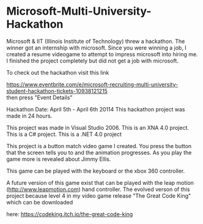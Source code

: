# Microsoft-Multi-University-Hackathon
Microsoft &amp; IIT (Illinois Institute of Technology) threw a hackathon. The winner got an internship with microsoft.
Since you were winning a job, I created a resume videogame to attempt to impress microsoft into hiring me. I finished the 
project completely but did not get a job with microsoft.

To check out the hackathon visit this link

https://www.eventbrite.com/e/microsoft-recruiting-multi-university-student-hackathon-tickets-10938121215  
then press "Event Details"

Hackathon Date: April 5th - April 6th 20114
This hackathon project was made in 24 hours.

This project was made in Visual Studio 2006.
This is an XNA 4.0 project.
This is a C# project.
This is a .NET 4.0 project

This project is a button match video game I created. You press the button that the screen tells you to and the animation progresses.
As you play the game more is revealed about Jimmy Ellis. 

This game can be played with the keyboard or the xbox 360 controller. 

A future version of this game exist that can be played with the leap motion (http://www.leapmotion.com) hand controller. The evolved
verson of this project because level 4 in my video game release "The Great Code King" which can be downloaded

here:
https://codeking.itch.io/the-great-code-king




